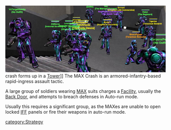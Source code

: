 ![](/images/Max_Crash.jpg "fig:Max_Crash.jpg") crash forms up in a
[Tower](/Tower "wikilink")\]\] The MAX Crash is an armored-infantry-based
rapid-ingress assault tactic.

A large group of soldiers wearing [MAX](/MAX "wikilink") suits charges a
[Facility](/Facility "wikilink"), usually the [Back
Door](/Back_Door "wikilink"), and attempts to breach defenses in Auto-run
mode.

Usually this requires a significant group, as the MAXes are unable to
open locked [IFF](/IFF "wikilink") panels or fire their weapons in
auto-run mode.

[category:Strategy](/category:Strategy "wikilink")
